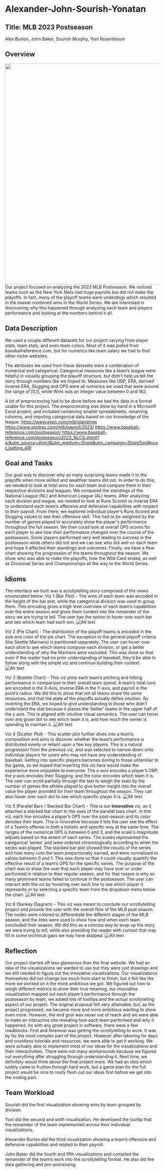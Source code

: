 # Alexander-John-Sourish-Yonatan

## Title: MLB 2023 Postseason
Alex Burton, John Baker, Sourish Murphy, Yoni Rosenbloom

## Overview
<img src="images/thumbnail.png" width="1280px" height="720px"></img>
Our project focused on analyzing the 2023 MLB Postseason. We noticed teams such as the New York Mets had huge payrolls but did not make the playoffs. In fact, many of the playoff teams were underdogs which resulted in the lowest combined wins in the World Series. We are interested in discovering why this happened through analyzing each team and players performance and looking at the numbers behind it all.

## Data Description
We used a couple different datasets for our project varying from player stats, team stats, and even team colors. Most of it was pulled from baseballreference.com, but for numerics like team salary we had to find other niche websites.

The attributes we used from these datasets were a combination of numerical and categorical. Categorical measures like a team’s league were helpful in visually grouping the playoff structure, but didn’t help us tell the story through numbers like we hoped to. Measures like OBP, ERA, derived Inverse ERA, Slugging and OPS were all numerics we used that were around the range of [0,1], while Wins was an integer value between 0 and 162. 

A lot of preprocessing had to be done before we had the data in a format usable for this project. The preprocessing was done by hand in a Microsoft Excel project, and included combining smaller spreadsheets, renaming columns, and imputing categorical data based on our knowledge of the league.
https://www.espn.com/mlb/standings
https://www.spotrac.com/mlb/payroll/2023/
https://www.baseball-reference.com/postseason/
https://www.baseball-reference.com/postseason/2023_NLCS.shtml?sr&utm_source=direct&utm_medium=Share&utm_campaign=ShareTool#post_batting_ARI

## Goal and Tasks 
Our goal was to discover why so many surprising teams made it to the playoffs when more skilled and wealthier teams did not. In order to do this, we needed to look at total wins for each team and compare them in their respective divisions and leagues. We compared the standings of the National League (NL) and American League (AL) teams. After analyzing each division and league, we needed to look at Runs Scored vs Inverse ERA to understand each team’s offensive and defensive capabilities with respect to their payroll. From there, we explored individual player’s Runs Scored and Slugging values to see their offensive skill. This had to be weighted by the number of games played to accurately show the player's performance throughout the full season. We then could look at overall OPS scores for each player to see how their performance changed over the course of the postseason. Some players performed very well leading to success in the postseason while others did not and we can see who did well on each team and hope it affected their standings and outcomes. Finally, we have a flow chart showing the progression of the teams throughout the season. We show who was able to make the playoffs, how the Wild Card ended, as well as Divisional Series and Championships all the way to the World Series.

## Idioms
The interface we built was a scrollytelling story comprised of the views enumerated below:
Viz 1 (Bar Plot) - The wins of each team was encoded in the height of the bar plot, while the categorical division was used to group them. This encoding gives a high level overview of each team’s capabilities over the entire season and gives them context into the remainder of the story we are trying to tell. The user has the option to hover over each bar and see which team had each win.
![Alt text](images/viz1.png "Viz 1")

Viz 2 (Pie Chart) - The distribution of the playoff teams is encoded in the size and color of the pie chart. The exception to the general playoff criteria (the Seattle Mariners) is partitioned separately. The user can hover over each slice to see which teams compose each division, or get a better understanding of why the Mariners were excluded. This was done so that even if the reader had no prior understanding of baseball, they’d be able to follow along with the simple viz and continue building their context.
![Alt text](images/viz2.png "Viz 2")

Viz 3 (Bubble Chart) - This viz plots each team’s pitching and hitting performance in comparison to their overall team spend. A team’s total runs are encoded in the X-Axis, inverse ERA in the Y-axis, and payroll in the point’s radius. We did this to show that not all teams share the same resources, and that the state of the playoffs actually defies intuition. By inverting the ERA, we hoped to give understanding to those who didn’t understand the stat because it places the ‘better’ teams in the upper half of the y axis. This is aligned with intuitive visual semantics. The user can hover over any given dot to see which team it is, and how much the owner is spending to maintain it.
![Alt text](images/viz3.png "Viz 3")

Viz 4 (Scatter Plot) - This scatter plot further dives into a team’s composition and aims to discover whether the team’s performance is distributed evenly or reliant upon a few key players. This is a natural progression from the previous viz, and was selected to narrow down onto individual players for users who may not have any understanding of baseball. Getting into specific players becomes boring to those unfamiliar to the game, so we hoped that inserting this viz here would make the experience more enjoyable to everyone. The x-axis encodes a player’s OBP, the y-axis encodes their Slugging, and the color encodes which team it is. The user can scroll partially through the text to weigh the stats by the number of games the athlete played to give better insight into the overall value the player provided for their team throughout the season. They can also hover over each dot to see which specific player it is.
![Alt text](images/viz4.png "Viz 4")

Viz 5 (Parallel Bars / Stacked Bar Chart) - This is our **innovative** viz, as it attaches a stacked bar chart to the axes of the parallel bars chart. In this viz, each line encodes a player’s OPS over the post-season and its color denotes their team. This is innovative because it lets the user see the effect of a Team’s offense in both a holistic and specific way at the same time. The ranges of the numerical OPS is between 0 and 3, and the scale's magnitude adjusts based on the extent of each series. The scales represented the categorical ‘series’ and were ordered chronologically according to when the series was played. The stacked bar plot showed the results of the series and how many runs the team proportionally earned, and were normalized to values between 0 and 1. This was done so that it could visually quantify the effective result of a team’s OPS for the specific series. The purpose of the chart was to show the user that each player may have over or under performed in relation to their regular season, and for that reason is why so many prominent teams failed to continue in the postseason. The user can interact with the viz by hovering over each line to see which player it represents or by selecting a specific team from the dropdown menu below the chart.
![Alt text](images/viz5.png "Viz 5")

Viz 6 (Sankey Diagram) - This viz was meant to conclude our scrollytelling project and provide the user with the overall flow of the MLB post season. The nodes were colored to differentiate  the different stages of the MLB season, and the links were used to show how and when each team concluded their season. We did this as a concise way to wrap up the story we were trying to tell, while also providing the reader with context that may fill in some technical gaps we may have skipped.
![Alt text](images/viz6.png "Viz 6")

## Reflection
Our project started off less glamorous than the final website. We had an idea of the visualizations we wanted to use but they were just drawings and we still needed to figure out the innovative visualizations. Our visualizations themselves did not change too much from start to finish, but it felt like the more we worked on it the more ambitious we got. We figured out how to weigh different metrics to show their true meaning, our innovative visualization mapped out each player’s performance through the postseason by team, we added lots of tooltips and the actual scrollytelling aspect of our project. The original proposal felt very attainable, but, as the project progressed, we became more and more ambitious wanting to show even more. However, the end goal was never out of reach and we were able to make an interactive site revealing how each team performed and why it happened. As with any great project in software, there were a few roadblocks. First and foremost was getting the scrollytelling to work. It was by far the most complex part of the project. However after laboring for days and countless tutorials and resources, we were able to get it working. We were actually able to implement most of our ideas for the visualizations and their interactivities. There were not many workarounds because we figured out everything after struggling through understanding it. Next time, we definitely would think about the final project more. We had an idea which luckily came to fruition through hard work, but a game plan for the full project would be nice to really flesh out our ideas first before we get into the coding part. 

## Team Workload
Sourish did the first visualization showing wins by team grouped by division. 

Yoni did the second and sixth visualization. He developed the tooltip that the remainder of the team implemented across their individual visualizations.

Alexander Burton did the third visualization showing a team’s offensive and defensive capabilities and related to their payroll. 

John Baker did the fourth and fifth visualizations and compiled the remainder of the team’s work into the scrollytelling format. He also did the data gathering and pre-processing.
 
